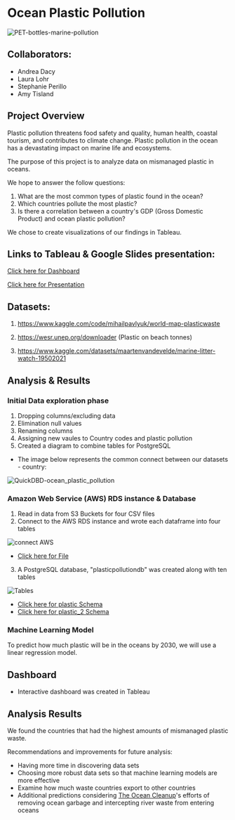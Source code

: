 # Ocean Plastic Pollution

![PET-bottles-marine-pollution](https://user-images.githubusercontent.com/96746207/180672719-8894e0fe-30fc-4a53-8e27-79a7180e139d.jpg)

## Collaborators:
- Andrea Dacy
- Laura Lohr
- Stephanie Perillo
- Amy Tisland 

##  Project Overview
Plastic pollution threatens food safety and quality, human health, coastal tourism, and contributes to climate change. Plastic pollution in the ocean has a devastating impact on marine life and ecosystems.

The purpose of this project is to analyze data on mismanaged plastic in oceans.

We hope to answer the follow questions:
1. What are the most common types of plastic found in the ocean? 
2. Which countries pollute the most plastic?
3. Is there a correlation between a country's GDP (Gross Domestic Product) and ocean plastic pollution?

We chose to create visualizations of our findings in Tableau.
 
 ## Links to Tableau & Google Slides presentation:

  [Click here for Dashboard](https://public.tableau.com/app/profile/andrea.lee.dacy/viz/Ocean_Plastic_723/OceanPlasticPollutionOverview)

  [Click here for Presentation](https://docs.google.com/presentation/d/1l6FrRjoLzTBLbwETXVenxeLC7SDigTwAVvR8qT2YDxc/edit?usp=sharing)

## Datasets:
1. https://www.kaggle.com/code/mihailpavlyuk/world-map-plasticwaste

2. https://wesr.unep.org/downloader (Plastic on beach tonnes) 

3. https://www.kaggle.com/datasets/maartenvandevelde/marine-litter-watch-19502021

## Analysis & Results

### Initial Data exploration phase
1. Dropping columns/excluding data
2. Elimination null values
3. Renaming columns
4. Assigning new vaules to Country codes and plastic pollution
5. Created a diagram to combine tables for PostgreSQL
- The image below represents the common connect between our datasets - country:

![QuickDBD-ocean_plastic_pollution](https://user-images.githubusercontent.com/96746207/181399878-1bd2fbae-3bd6-4e1d-a849-fd668410c974.png)


   

### Amazon Web Service (AWS) RDS instance & Database
1. Read in data from S3 Buckets for four CSV files
2. Connect to the AWS RDS instance and wrote each dataframe into four tables

![connect AWS](https://user-images.githubusercontent.com/96746207/180674646-f3c935b6-8761-48af-8ffc-a56b1bef180a.png)

- [Click here for File](https://github.com/lllohr/Ocean_Plastic_Pollution/blob/main/Database/Group%20Project_AWS_SQL%20(6).ipynb)

3.  A PostgreSQL database, "plasticpollutiondb" was created along with ten tables

![Tables](https://user-images.githubusercontent.com/96746207/180674816-20ac0442-eb09-4153-94d7-daf8bd0d9678.png)

- [Click here for plastic Schema](https://github.com/lllohr/Ocean_Plastic_Pollution/blob/main/Database/Plastic.sql)
- [Click here for plastic_2 Schema](https://github.com/lllohr/Ocean_Plastic_Pollution/blob/main/Database/Plastic_2.sql)

 
### Machine Learning Model

To predict how much plastic will be in the oceans by 2030, we will use a linear regression model.

 
## Dashboard 
- Interactive dashboard was created in Tableau

## Analysis Results

We found the countries that had the highest amounts of mismanaged plastic waste. 

Recommendations and improvements for future analysis:
- Having more time in discovering data sets
- Choosing more robust data sets so that machine learning models are more effective
- Examine how much waste countries export to other countries 
- Additional predictions considering [The Ocean Cleanup](https://theoceancleanup.com/)'s efforts of removing ocean garbage and intercepting river waste from entering oceans 





